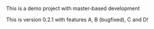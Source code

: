 This is a demo project with master-based development

This is version 0.2.1 with features A, B (bugfixed), C and D!
